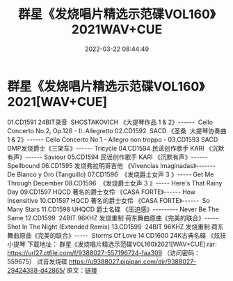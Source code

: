 ﻿---
title: 群星《发烧唱片精选示范碟VOL160》2021WAV+CUE
date: 2022-03-22 08:44:49
categories: 试音碟、非卖品、发烧碟
tags: 外语音乐
---
# 群星《发烧唱片精选示范碟VOL160》2021[WAV+CUE]

01.CD1591 24BIT录音  SHOSTAKOVICH 《大提琴作品 1
& 2》------  Cello Concerto No.2, Op.126 - II.
Allegretto
02.CD1592  SACD
《圣桑  大提琴协奏曲 1 & 2》------ Cello Concerto No.1 -
Allegro non troppo -
03.CD1593 SACD
DMP发烧爵士《三架车》------
Tricycle
04.CD1594 民谣创作歌手 KARI 《沉默有声》------
Saviour
05.CD1594 民谣创作歌手 KARI 《沉默有声》------
Spellbound
06.CD1595 发烧弗拉明哥吉他 《Vivencias
Imaginadas》-------  De Blanco y Oro
(Tanguillo)
07.CD1596  《发烧爵士女声 3 》-----
Get Me Through December
08.CD1596  《发烧爵士女声 3 》-----
Here's That Rainy Day
09.CD1597 HQCD 著名的爵士女伶 《CASA FORTE》------
How Insensitive
10.CD1597 HQCD 著名的爵士女伶 《CASA FORTE》------  So
Many Stars
11.CD1598 UHQCD 爵士名碟 《压迫感》--------- Never Be The Same
12.CD1599  24BIT 96KHZ 发烧重制
荷东舞曲原曲《完美的联合》----- Shot In The Night (Extended Remix)
13.CD1599  24BIT 96KHZ 发烧重制
荷东舞曲原曲《完美的联合》-----  Storms Of Love
14.CD1600 24K古典名碟 《炫技小提琴
下载地址：
群星《发烧唱片精选示范碟VOL160》2021[WAV+CUE].rar: https://url27.ctfile.com/f/9388027-557196724-faa309
（访问密码：559675）
试音发烧碟
https://u9388027.pipipan.com/dir/9388027-29424388-d42865/
原文：[链接](https://blog.sina.com.cn/s/blog_1647c7e7601030wbq.html)